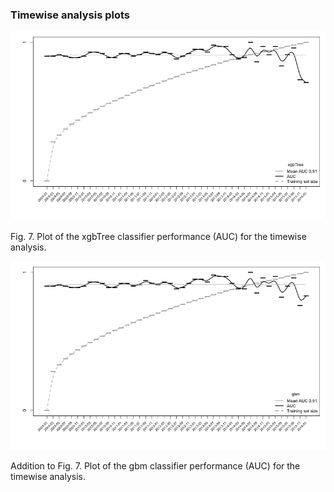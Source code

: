 

### Timewise analysis plots
![xgbtree plot](./xgbTree_auc_plot.tiff)

Fig. 7. Plot of the xgbTree classifier performance (AUC) for the timewise analysis.

![gbm plot](./gbm_auc_plot.tiff)

Addition to Fig. 7. Plot of the gbm classifier performance (AUC) for the timewise analysis.
